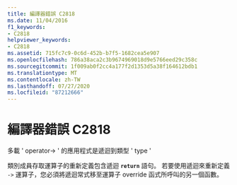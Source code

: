 ```yaml
---
title: 編譯器錯誤 C2818
ms.date: 11/04/2016
f1_keywords:
- C2818
helpviewer_keywords:
- C2818
ms.assetid: 715fc7c9-0c6d-452b-b7f5-1682cea5e907
ms.openlocfilehash: 786a38aca2c3b9674969018d9e5766eed29c358c
ms.sourcegitcommit: 1f009ab0f2cc4a177f2d1353d5a38f164612bdb1
ms.translationtype: MT
ms.contentlocale: zh-TW
ms.lasthandoff: 07/27/2020
ms.locfileid: "87212666"
---
```

# <a name="compiler-error-c2818"></a>編譯器錯誤 C2818

多載 ' operator-> ' 的應用程式是遞迴到類型 ' type '

類別成員存取運算子的重新定義包含遞迴 **`return`** 語句。 若要使用遞迴來重新定義 `->` 運算子，您必須將遞迴常式移至運算子 override 函式所呼叫的另一個函數。
